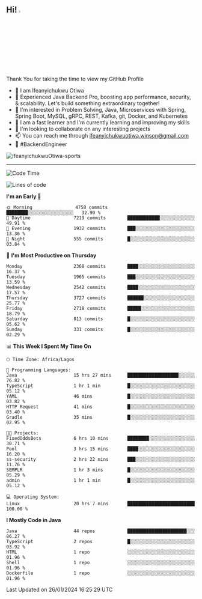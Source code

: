 <!-- BLOG-POST-LIST:START --><!-- BLOG-POST-LIST:END -->

## Hi! <img src="https://media.giphy.com/media/hvRJCLFzcasrR4ia7z/giphy.gif" width="4%"> 

Thank You for taking the time to view my GitHub Profile

- 👋 I am Ifeanyichukwu Otiwa
- 🚀 Experienced Java Backend Pro, boosting app performance, security, & scalability. Let's build something extraordinary together!
- 👀 I'm interested in Problem Solving, Java, Microservices with Spring, Spring Boot, MySQL, gRPC, REST, Kafka, git, Docker, and Kubernetes
- 🌱 I am a fast learner and I'm currently learning and improving my skills
- 💞️ I'm looking to collaborate on any interesting projects
- 📫 You can reach me through ifeanyichukwuotiwa.winson@gmail.com
- 🚀 #BackendEngineer

<p align="left" marginTop="10px"> <img src="https://komarev.com/ghpvc/?username=ifeanyichukwuOtiwa-sports&label=Profile%20views&color=0e75b6&style=for-the-badge" alt="ifeanyichukwuOtiwa-sports" /> </p>

***

<!--START_SECTION:waka-->
![Code Time](http://img.shields.io/badge/Code%20Time-2%2C166%20hrs%2017%20mins-blue)

![Lines of code](https://img.shields.io/badge/From%20Hello%20World%20I%27ve%20Written-4.9%20million%20lines%20of%20code-blue)

**I'm an Early 🐤** 

```text
🌞 Morning                4758 commits        ████████░░░░░░░░░░░░░░░░░   32.90 % 
🌆 Daytime                7219 commits        ████████████░░░░░░░░░░░░░   49.91 % 
🌃 Evening                1932 commits        ███░░░░░░░░░░░░░░░░░░░░░░   13.36 % 
🌙 Night                  555 commits         █░░░░░░░░░░░░░░░░░░░░░░░░   03.84 % 
```
📅 **I'm Most Productive on Thursday** 

```text
Monday                   2368 commits        ████░░░░░░░░░░░░░░░░░░░░░   16.37 % 
Tuesday                  1965 commits        ███░░░░░░░░░░░░░░░░░░░░░░   13.59 % 
Wednesday                2542 commits        ████░░░░░░░░░░░░░░░░░░░░░   17.57 % 
Thursday                 3727 commits        ██████░░░░░░░░░░░░░░░░░░░   25.77 % 
Friday                   2718 commits        █████░░░░░░░░░░░░░░░░░░░░   18.79 % 
Saturday                 813 commits         █░░░░░░░░░░░░░░░░░░░░░░░░   05.62 % 
Sunday                   331 commits         █░░░░░░░░░░░░░░░░░░░░░░░░   02.29 % 
```


📊 **This Week I Spent My Time On** 

```text
🕑︎ Time Zone: Africa/Lagos

💬 Programming Languages: 
Java                     15 hrs 27 mins      ███████████████████░░░░░░   76.82 % 
TypeScript               1 hr 1 min          █░░░░░░░░░░░░░░░░░░░░░░░░   05.12 % 
YAML                     46 mins             █░░░░░░░░░░░░░░░░░░░░░░░░   03.82 % 
HTTP Request             41 mins             █░░░░░░░░░░░░░░░░░░░░░░░░   03.40 % 
Gradle                   35 mins             █░░░░░░░░░░░░░░░░░░░░░░░░   02.95 % 

🐱‍💻 Projects: 
FixedOddsBets            6 hrs 10 mins       ████████░░░░░░░░░░░░░░░░░   30.71 % 
Pool                     3 hrs 15 mins       ████░░░░░░░░░░░░░░░░░░░░░   16.20 % 
ss-security              2 hrs 22 mins       ███░░░░░░░░░░░░░░░░░░░░░░   11.76 % 
SEMPLR                   1 hr 3 mins         █░░░░░░░░░░░░░░░░░░░░░░░░   05.29 % 
admin                    1 hr 1 min          █░░░░░░░░░░░░░░░░░░░░░░░░   05.12 % 

💻 Operating System: 
Linux                    20 hrs 7 mins       █████████████████████████   100.00 % 
```

**I Mostly Code in Java** 

```text
Java                     44 repos            ██████████████████████░░░   86.27 % 
TypeScript               2 repos             █░░░░░░░░░░░░░░░░░░░░░░░░   03.92 % 
HTML                     1 repo              ░░░░░░░░░░░░░░░░░░░░░░░░░   01.96 % 
Shell                    1 repo              ░░░░░░░░░░░░░░░░░░░░░░░░░   01.96 % 
Dockerfile               1 repo              ░░░░░░░░░░░░░░░░░░░░░░░░░   01.96 % 
```




 Last Updated on 26/01/2024 16:25:29 UTC
<!--END_SECTION:waka-->

<!--
<p align="center">
![trophy](https://github-profile-trophy.vercel.app/?username=ifeanyichukwuOtiwa-sports&theme=onedark) (https://github.com/ryo-ma/github-profile-trophy)
</p>
-->

<!---
ifeanyi-otiwa/ifeanyi-otiwa is a ✨ special ✨ repository because its `README.md` (this file) appears on your GitHub profile.
You can click the Preview link to take a look at your changes.
--->
